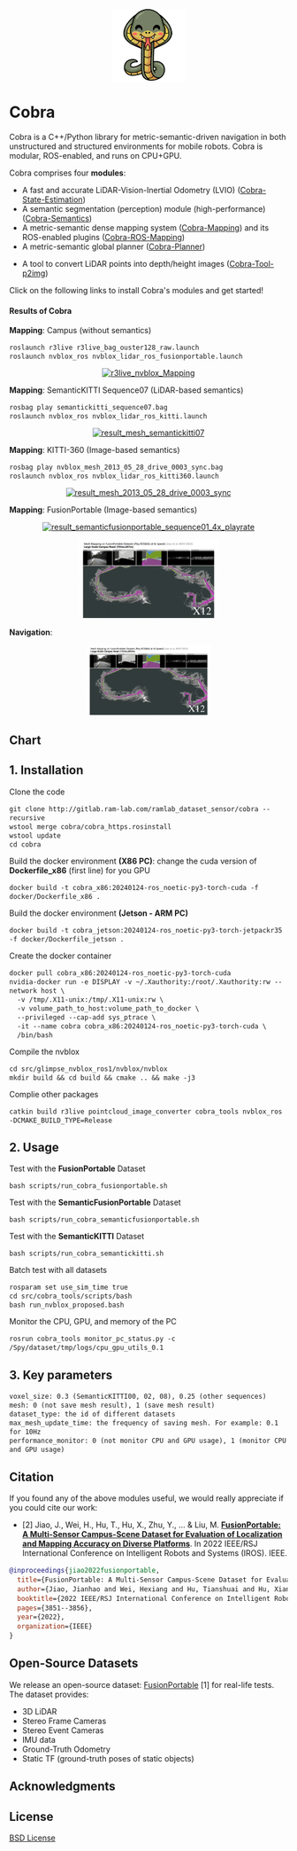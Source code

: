 <div align="center">
  <!-- <a href="">
    <img align="left" src="docs/media/IADC_logo.png" height="100" alt="IADC">
  </a> -->
  <a href="">
    <img align="center" src="docs/media/cobra_logo.png" height="130" alt="cobra">
  </a>
  <!-- <a href="">
    <img align="" src="docs/media/hkustgz_logo.png" height="80" alt="hkustgz">
  </a>   -->
  <!-- <a href="">
    <img align="right" src="docs/media/hkust_only_pattern.png" height="100" alt="hkustgz">
  </a>     -->
</div>

# Cobra

Cobra is a C++/Python library for metric-semantic-driven navigation in both unstructured and structured environments for mobile robots. Cobra is modular, ROS-enabled, and runs on CPU+GPU.

Cobra comprises four **modules**:
- A fast and accurate LiDAR-Vision-Inertial Odometry (LVIO) ([Cobra-State-Estimation](http://gitlab.ram-lab.com/ramlab_dataset_sensor/code/r3live))
- A semantic segmentation (perception) module (high-performance) ([Cobra-Semantics](http://gitlab.ram-lab.com/ramlab_dataset_sensor/mapping_codebase/hkustgz_segnet))
- A metric-semantic dense mapping system ([Cobra-Mapping](http://gitlab.ram-lab.com/ramlab_dataset_sensor/mapping_codebase/nvblox)) 
  and its ROS-enabled plugins ([Cobra-ROS-Mapping](http://gitlab.ram-lab.com/ramlab_dataset_sensor/mapping_codebase/glimpse_nvblox_ros1))
- A metric-semantic global planner ([Cobra-Planner](http://gitlab.ram-lab.com/ramlab_dataset_sensor/mapping_codebase/cobra_planner))
<!--
- A solver for trajectory optimization (local planner) and control ([TBC](xxx))
-->
<!-- - Tool functions:
  - A toolbox to support the debug and monitor of Cobra ([Cobra-Tool](http://gitlab.ram-lab.com/ramlab_dataset_sensor/mapping_codebase/cobra_tools)) -->
- A tool to convert LiDAR points into depth/height images ([Cobra-Tool-p2img](http://gitlab.ram-lab.com/ramlab_dataset_sensor/mapping_codebase/pointcloud_image_converter))

Click on the following links to install Cobra's modules and get started! 

#### Results of Cobra

**Mapping**: Campus (without semantics)
```
roslaunch r3live r3live_bag_ouster128_raw.launch
roslaunch nvblox_ros nvblox_lidar_ros_fusionportable.launch
```
<div align="center">
    <a href="">
      <img src="docs/media/r3live_nvblox_Mapping.gif" width="50%" 
      alt="r3live_nvblox_Mapping">
   </a>
</div>

**Mapping**: SemanticKITTI Sequence07 (LiDAR-based semantics)
```
rosbag play semantickitti_sequence07.bag
roslaunch nvblox_ros nvblox_lidar_ros_kitti.launch
```
<div align="center">
    <a href="">
      <img src="docs/media/result_mesh_semantickitti07.gif" width="50%" 
      alt="result_mesh_semantickitti07">
   </a>   
</div>

**Mapping**: KITTI-360 (Image-based semantics) 
```
rosbag play nvblox_mesh_2013_05_28_drive_0003_sync.bag
roslaunch nvblox_ros nvblox_lidar_ros_kitti360.launch
```
<div align="center">
    <a href="">
      <img src="docs/media/result_mesh_2013_05_28_drive_0003_sync.gif" width="50%" 
      alt="result_mesh_2013_05_28_drive_0003_sync">
   </a>   
</div>

**Mapping**: FusionPortable (Image-based semantics)
<div align="center">
    <a href="">
      <img src="docs/media/result_semanticfusionportable_sequence01_4x_playrate.gif" width="47%" 
      alt="result_semanticfusionportable_sequence01_4x_playrate">
   </a>   
</div>
<p></p>
<div align="center">
    <a href="">
      <img src="docs/media/result_mesh_fusionportable.gif" width="50%" 
      alt="result_mesh_fusionportable">
   </a>   
</div>

**Navigation**: 
<div align="center">
    <a href="">
      <img src="docs/media/result_mesh_fusionportable.gif" width="45%" 
      alt="result_mesh_fusionportable">
   </a>   
</div>


## Chart

<!-- ![overall_chart]() -->

## 1. Installation
Clone the code
```shell script
git clone http://gitlab.ram-lab.com/ramlab_dataset_sensor/cobra --recursive 
wstool merge cobra/cobra_https.rosinstall
wstool update
cd cobra
```
Build the docker environment **(X86 PC)**: change the cuda version of **Dockerfile_x86** (first line) for you GPU 
```shell script
docker build -t cobra_x86:20240124-ros_noetic-py3-torch-cuda -f docker/Dockerfile_x86 .
```
Build the docker environment **(Jetson - ARM PC)**
```shell script
docker build -t cobra_jetson:20240124-ros_noetic-py3-torch-jetpackr35 -f docker/Dockerfile_jetson .
```
Create the docker container
```shell script
docker pull cobra_x86:20240124-ros_noetic-py3-torch-cuda
nvidia-docker run -e DISPLAY -v ~/.Xauthority:/root/.Xauthority:rw --network host \
  -v /tmp/.X11-unix:/tmp/.X11-unix:rw \
  -v volume_path_to_host:volume_path_to_docker \
  --privileged --cap-add sys_ptrace \
  -it --name cobra cobra_x86:20240124-ros_noetic-py3-torch-cuda \
  /bin/bash
```
Compile the nvblox
```shell script
cd src/glimpse_nvblox_ros1/nvblox/nvblox
mkdir build && cd build && cmake .. && make -j3
```
Complie other packages
```shell script
catkin build r3live pointcloud_image_converter cobra_tools nvblox_ros -DCMAKE_BUILD_TYPE=Release
```
<!--
Please follow the below tutorial to install individual packages
* [Cobra-State-Estimation](http://gitlab.ram-lab.com/ramlab_dataset_sensor/code/r3live)
* [Cobra-Semantics](http://gitlab.ram-lab.com/ramlab_dataset_sensor/mapping_codebase/hkustgz_segnet)
* [Cobra-Mapping](http://gitlab.ram-lab.com/ramlab_dataset_sensor/mapping_codebase/nvblox)
* [Cobra-Planner](http://gitlab.ram-lab.com/ramlab_dataset_sensor/mapping_codebase/cobra_planner)
* [Cobra-Tool](http://gitlab.ram-lab.com/ramlab_dataset_sensor/mapping_codebase/cobra_tools)
* [Cobra-Tool-p2img](http://gitlab.ram-lab.com/ramlab_dataset_sensor/mapping_codebase/pointcloud_image_converter)
-->

## 2. Usage
Test with the **FusionPortable** Dataset
```shell script
bash scripts/run_cobra_fusionportable.sh
```
Test with the **SemanticFusionPortable** Dataset
```shell script
bash scripts/run_cobra_semanticfusionportable.sh
```
Test with the **SemanticKITTI** Dataset
```shell script
bash scripts/run_cobra_semantickitti.sh
```
Batch test with all datasets
```shell script
rosparam set use_sim_time true
cd src/cobra_tools/scripts/bash
bash run_nvblox_proposed.bash
```
Monitor the CPU, GPU, and memory of the PC
```shell script
rosrun cobra_tools monitor_pc_status.py -c /Spy/dataset/tmp/logs/cpu_gpu_utils_0.1
```

## 3. Key parameters
```
voxel_size: 0.3 (SemanticKITTI00, 02, 08), 0.25 (other sequences)
mesh: 0 (not save mesh result), 1 (save mesh result)
dataset_type: the id of different datasets
max_mesh_update_time: the frequency of saving mesh. For example: 0.1 for 10Hz
performance_monitor: 0 (not monitor CPU and GPU usage), 1 (monitor CPU and GPU usage)
```

## Citation

If you found any of the above modules useful, we would really appreciate if you could cite our work:

<!-- - [1] Jiao, J., Ruoyu, G., Yuanhang, L., Ren, X., Bowen, Y., ... & Liu, M. [**Real-Time Metric-Semantic Mapping for Autonomous Navigation in Outdoor Environments**](). submitted to TASE2024.

```bibtex
@inproceedings{jiao2022fusionportable,
  title={Real-Time Metric-Semantic Mapping for Autonomous Navigation in Outdoor Environments},
  author={Jiao, Jianhao and Wei, Hexiang and Hu, Tianshuai and Hu, Xiangcheng and Zhu, Yilong and He, Zhijian and Wu, Jin and Yu, Jingwen and Xie, Xupeng and Huang, Huaiyang and others},
  booktitle={2022 IEEE/RSJ International Conference on Intelligent Robots and Systems (IROS)},
  pages={3851--3856},
  year={2022},
  organization={IEEE}
}
``` -->

- [2] Jiao, J., Wei, H., Hu, T., Hu, X., Zhu, Y., ... & Liu, M. [**FusionPortable: A Multi-Sensor Campus-Scene Dataset for Evaluation of Localization and Mapping Accuracy on Diverse Platforms**](https://arxiv.org/abs/2208.11865). In 2022 IEEE/RSJ International Conference on Intelligent Robots and Systems (IROS). IEEE.

```bibtex
@inproceedings{jiao2022fusionportable,
  title={FusionPortable: A Multi-Sensor Campus-Scene Dataset for Evaluation of Localization and Mapping Accuracy on Diverse Platforms},
  author={Jiao, Jianhao and Wei, Hexiang and Hu, Tianshuai and Hu, Xiangcheng and Zhu, Yilong and He, Zhijian and Wu, Jin and Yu, Jingwen and Xie, Xupeng and Huang, Huaiyang and others},
  booktitle={2022 IEEE/RSJ International Conference on Intelligent Robots and Systems (IROS)},
  pages={3851--3856},
  year={2022},
  organization={IEEE}
}
```

## Open-Source Datasets

We release an open-source dataset: [FusionPortable](https://ram-lab.com/file/site/fusionportable/dataset/fusionportable) [1] for real-life tests. The dataset provides:
- 3D LiDAR
- Stereo Frame Cameras
- Stereo Event Cameras
- IMU data
- Ground-Truth Odometry
- Static TF (ground-truth poses of static objects)
<!-- - (Optional: Ground-truth 2D Semantic Segmentation))
- (Optional: TF (ground-truth odometry of robots, and agents)) -->

## Acknowledgments

## License

[BSD License](LICENSE.BSD)











